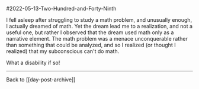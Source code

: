 #2022-05-13-Two-Hundred-and-Forty-Ninth

I fell asleep after struggling to study a math problem, and unusually enough, I actually dreamed of math.  Yet the dream lead me to a realization, and not a useful one, but rather I observed that the dream used math only as a narrative element.  The math problem was a menace unconquerable rather than something that could be analyzed, and so I realized (or thought I realized) that my subconscious can't do math.

What a disability if so!

---
Back to [[day-post-archive]]